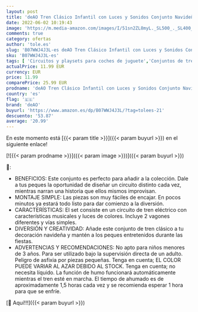 ```yaml
---
layout: post
title: 'deAO Tren Clásico Infantil con Luces y Sonidos Conjunto Navideño de Vías  Locomotora y 2 Vagones Tren de Juguete Electrónico Decoración de Navidad  Rojo o Verde '
date: 2022-06-02 10:19:43
image: 'https://m.media-amazon.com/images/I/51sn2ZL8myL._SL500_._SL400_.jpg'
comments: true
category: ofertas
author: 'tole.es'
slug: 'B07WWJ4J3L-es deAO Tren Clásico Infantil con Luces y Sonidos Conjunto...'
sku: 'B07WWJ4J3L-es'
tags: [ 'Circuitos y playsets para coches de juguete','Conjuntos de trenes y vehículos sobre raíles para niños','Juguetes','Juguetes y juegos','Vehículos de juguete para niños','deao','navidad','🇪🇸', ]
actualPrice: 11.99 EUR
currency: EUR
price: 11.99
comparePrice: 25.99 EUR
prodname: 'deAO Tren Clásico Infantil con Luces y Sonidos Conjunto Navideño de Vías  Locomotora y 2 Vagones Tren de Juguete Electrónico Decoración de Navidad  Rojo o Verde '
country: 'es'
flag: '🇪🇸'
brand: 'deAO'
buyurl: 'https://www.amazon.es/dp/B07WWJ4J3L/?tag=tolees-21'
descuento: '53.87'
average: '20.99'
---
```


En este momento está [{{< param title >}}]({{< param buyurl >}}) en el siguiente enlace!

[![{{< param prodname >}}]({{< param image >}})]({{< param buyurl >}})

🔎:

- BENEFICIOS: Este conjunto es perfecto para añadir a la colección. Dale a tus peques la oportunidad de diseñar un circuito distinto cada vez, mientras narran una historia que ellos mismos improvisan.
- MONTAJE SIMPLE: Las piezas son muy fáciles de encajar. En pocos minutos ya estará todo listo para dar comienzo a la diversión.
- CARACTERÍSTICAS: El set consiste en un circuito de tren eléctrico con características musicales y luces de colores. Incluye 2 vagones diferentes y vías simples.
- DIVERSIÓN Y CREATIVIDAD: Añade este conjunto de tren clásico a tu decoración navideña y mantén a los peques entretenidos durante las fiestas.
- ADVERTENCIAS Y RECOMENDACIONES: No apto para niños menores de 3 años. Para ser utilizado bajo la supervisión directa de un adulto. Peligro de asfixia por piezas pequeñas. Tenga en cuenta; EL COLOR PUEDE VARIAR AL AZAR DEBIDO AL STOCK. Tenga en cuenta; no necesita líquido. La función de humo funcionará automáticamente mientras el tren esté en marcha. El tiempo de ahumado es de aproximadamente 1,5 horas cada vez y se recomienda esperar 1 hora para que se enfríe.

[🛒 Aquí!!!]({{< param buyurl >}})
